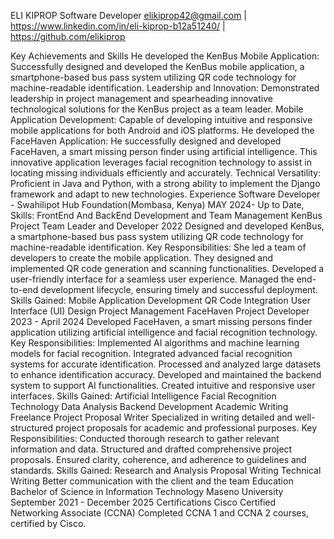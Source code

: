ELI KIPROP
Software Developer
elikiprop42@gmail.com | https://www.linkedin.com/in/eli-kiprop-b12a51240/
 | https://github.com/elikiprop


Key Achievements and Skills
He developed the KenBus Mobile Application: Successfully designed and developed the KenBus mobile application, a smartphone-based bus pass system utilizing QR code technology for machine-readable identification.
Leadership and Innovation: Demonstrated leadership in project management and spearheading innovative technological solutions for the KenBus project as a team leader.
Mobile Application Development: Capable of developing intuitive and responsive mobile applications for both Android and iOS platforms.
He developed the FaceHaven Application: He successfully designed and developed FaceHaven, a smart missing person finder using artificial intelligence. This innovative application leverages facial recognition technology to assist in locating missing individuals efficiently and accurately.
Technical Versatility: Proficient in Java and Python, with a strong ability to implement the Django framework and adapt to new technologies.
Experience
Software Developer - Swahilipot Hub Foundation(Mombasa, Kenya)
MAY 2024- Up to Date, 
Skills: FrontEnd And BackEnd Development and Team Management
KenBus Project
Team Leader and Developer
2022
Designed and developed KenBus, a smartphone-based bus pass system utilizing QR code technology for machine-readable identification.
Key Responsibilities:
She led a team of developers to create the mobile application.
They designed and implemented QR code generation and scanning functionalities.
Developed a user-friendly interface for a seamless user experience.
Managed the end-to-end development lifecycle, ensuring timely and successful deployment.
Skills Gained:
Mobile Application Development
QR Code Integration
User Interface (UI) Design
Project Management
FaceHaven Project
Developer
2023 - April 2024
Developed FaceHaven, a smart missing persons finder application utilizing artificial intelligence and facial recognition technology.
Key Responsibilities:
Implemented AI algorithms and machine learning models for facial recognition.
Integrated advanced facial recognition systems for accurate identification.
Processed and analyzed large datasets to enhance identification accuracy.
Developed and maintained the backend system to support AI functionalities.
Created intuitive and responsive user interfaces.
Skills Gained:
Artificial Intelligence
Facial Recognition Technology
Data Analysis
Backend Development
Academic Writing
Freelance Project Proposal Writer
Specialized in writing detailed and well-structured project proposals for academic and professional purposes.
Key Responsibilities:
Conducted thorough research to gather relevant information and data.
Structured and drafted comprehensive project proposals.
Ensured clarity, coherence, and adherence to guidelines and standards.
Skills Gained:
Research and Analysis
Proposal Writing
Technical Writing
Better communication with the client and the team
Education
Bachelor of Science in Information Technology
Maseno University
September  2021 - December 2025
Certifications
Cisco Certified Networking Associate (CCNA) 
Completed CCNA 1 and CCNA 2 courses, certified by Cisco.


